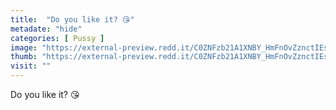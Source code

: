```yaml
---
title:  "Do you like it? 😘"
metadate: "hide"
categories: [ Pussy ]
image: "https://external-preview.redd.it/C0ZNFzb21A1XNBY_HmFnOvZznctIEsS86mwo-Yz6kSs.jpg?auto=webp&s=281d92fb27c9a791d0b531e2d9d284933faff591"
thumb: "https://external-preview.redd.it/C0ZNFzb21A1XNBY_HmFnOvZznctIEsS86mwo-Yz6kSs.jpg?width=1080&crop=smart&auto=webp&s=ffda7870c456d314a9ff4c9e6519c106264bcf1a"
visit: ""
---
```

Do you like it? 😘

